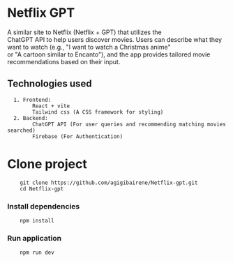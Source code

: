 # Netflix GPT

A similar site to Netflix (Netflix + GPT) that utilizes the <br /> ChatGPT API to help users discover movies. Users can describe what they want to watch (e.g., "I want to watch a Christmas anime" <br/> or "A cartoon similar to Encanto"), and the app provides tailored movie recommendations based on their input.


## Technologies used
```
  1. Frontend: 
        React + vite
        Tailwind css (A CSS framework for styling)
  2. Backend: 
        ChatGPT API (For user queries and recommending matching movies searched)
        Firebase (For Authentication)
```

# Clone project
```
    git clone https://github.com/agigibairene/Netflix-gpt.git
    cd Netflix-gpt
```

### Install dependencies
```
    npm install
```

### Run application
```
    npm run dev
```